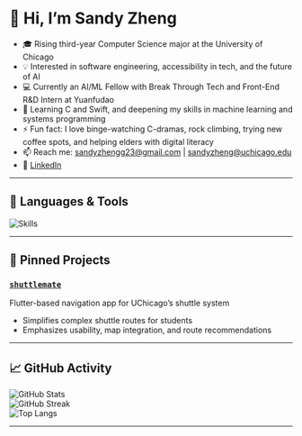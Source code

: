 # 👋 Hi, I’m Sandy Zheng

- 🎓 Rising third-year Computer Science major at the University of Chicago  
- 💡 Interested in software engineering, accessibility in tech, and the future of AI  
- 💻 Currently an AI/ML Fellow with Break Through Tech and Front-End R&D Intern at Yuanfudao  
- 🌱 Learning C and Swift, and deepening my skills in machine learning and systems programming  
- ⚡ Fun fact: I love binge-watching C-dramas, rock climbing, trying new coffee spots, and helping elders with digital literacy  
- 📫 Reach me: sandyzhengg23@gmail.com | sandyzheng@uchicago.edu  
- 🔗 [LinkedIn](https://www.linkedin.com/in/sandyzhenggg/)

---

## 🧰 Languages & Tools

![Skills](https://skillicons.dev/icons?i=python,java,swift,html,css,js,kotlin,c,r,vue,git,github)

---

## 📌 Pinned Projects

### [`shuttlemate`](https://github.com/your-shuttlemate-repo)
Flutter-based navigation app for UChicago’s shuttle system  
- Simplifies complex shuttle routes for students  
- Emphasizes usability, map integration, and route recommendations

---

## 📈 GitHub Activity

![GitHub Stats](https://github-readme-stats.vercel.app/api?username=sandyzhengg23&show_icons=true&theme=default)  
![GitHub Streak](https://streak-stats.demolab.com?user=sandyzhengg23)  
![Top Langs](https://github-readme-stats.vercel.app/api/top-langs/?username=sandyzhengg23&layout=compact)

---

